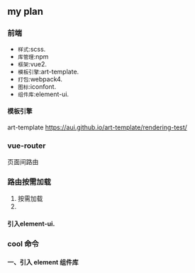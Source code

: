 ## my plan

### 前端

* `样式`:scss.
* `库管理`:npm
* `框架`:vue2.
* `模板引擎`:art-template.
* `打包`:webpack4.
* `图标`:iconfont.
* `组件库`:element-ui.


#### 模板引擎
art-template
https://aui.github.io/art-template/rendering-test/

### vue-router
页面间路由

### 路由按需加载

1. 按需加载
2. 



#### 引入element-ui.




### cool 命令
























#### 一、引入 element 组件库
  